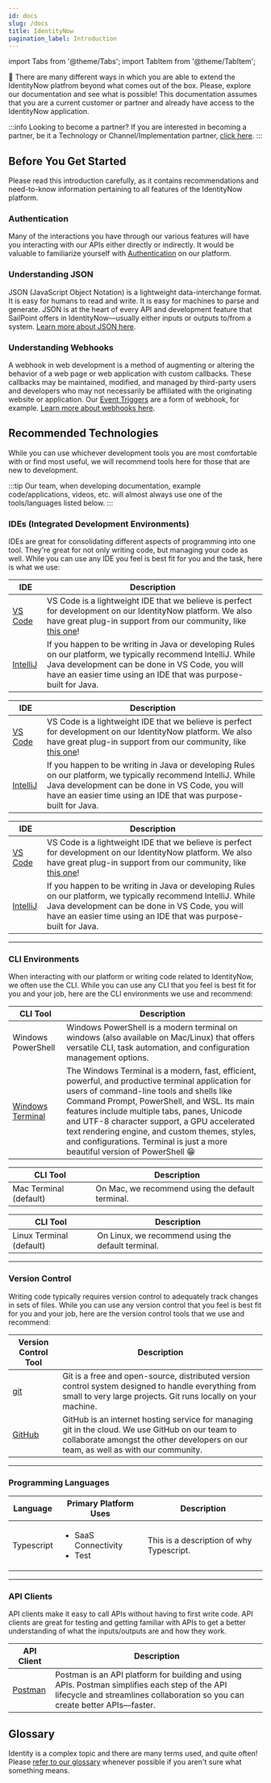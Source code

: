 ```yaml
---
id: docs
slug: /docs
title: IdentityNow
pagination_label: Introduction
---
```


import Tabs from '@theme/Tabs';
import TabItem from '@theme/TabItem';

🧭 There are many different ways in which you are able to extend the IdentityNow platfrom beyond what comes out of the box. Please, explore our documentation and see what is possible! This documentation assumes that you are a current customer or partner and already have access to the IdentityNow application.

:::info Looking to become a partner?
If you are interested in becoming a partner, be it a Technology or Channel/Implementation partner, [click here](https://www.sailpoint.com/partners/become-partner/).
:::

## Before You Get Started
Please read this introduction carefully, as it contains recommendations and need-to-know information pertaining to all features of the IdentityNow platform.


### Authentication
Many of the interactions you have through our various features will have you interacting with our APIs either directly or indirectly. It would be valuable to familiarize yourself with [Authentication](../../api/authentication.md) on our platform.

### Understanding JSON
JSON (JavaScript Object Notation) is a lightweight data-interchange format. It is easy for humans to read and write. It is easy for machines to parse and generate. JSON is at the heart of every API and development feature that SailPoint offers in IdentityNow—usually either inputs or outputs to/from a system. [Learn more about JSON here](https://www.w3schools.com/js/js_json_intro.asp).

### Understanding Webhooks
A webhook in web development is a method of augmenting or altering the behavior of a web page or web application with custom callbacks. These callbacks may be maintained, modified, and managed by third-party users and developers who may not necessarily be affiliated with the originating website or application. Our [Event Triggers](docs/identity-now/event-triggers) are a form of webhook, for example. [Learn more about webhooks here](https://zapier.com/blog/what-are-webhooks/).

## Recommended Technologies
While you can use whichever development tools you are most comfortable with or find most useful, we will recommend tools here for those that are new to development.

:::tip
Our team, when developing documentation, example code/applications, videos, etc. will almost always use one of the tools/languages listed below.
:::

### IDEs (Integrated Development Environments)
IDEs are great for consolidating different aspects of programming into one tool. They're great for not only writing code, but managing your code as well. While you can use any IDE you feel is best fit for you and the task, here is what we use:

<Tabs groupId="operating-systems">
  <TabItem value="win" label="Windows">

  | IDE | Description |
  |---|---|
  | [VS Code](https://code.visualstudio.com/) | VS Code is a lightweight IDE that we believe is perfect for development on our IdentityNow platform. We also have great plug-in support from our community, like [this one](https://marketplace.visualstudio.com/items?itemName=yannick-beot-sp.vscode-sailpoint-identitynow)! |
  | [IntelliJ](https://www.jetbrains.com/idea/) | If you happen to be writing in Java or developing Rules on our platform, we typically recommend IntelliJ. While Java development can be done in VS Code, you will have an easier time using an IDE that was purpose-built for Java. |
  </TabItem>
  <TabItem value="mac" label="Mac">

  | IDE | Description |
  |---|---|
  | [VS Code](https://code.visualstudio.com/) | VS Code is a lightweight IDE that we believe is perfect for development on our IdentityNow platform. We also have great plug-in support from our community, like [this one](https://marketplace.visualstudio.com/items?itemName=yannick-beot-sp.vscode-sailpoint-identitynow)! |
  | [IntelliJ](https://www.jetbrains.com/idea/) | If you happen to be writing in Java or developing Rules on our platform, we typically recommend IntelliJ. While Java development can be done in VS Code, you will have an easier time using an IDE that was purpose-built for Java. |
  </TabItem>
  <TabItem value="linux" label="Linux">

  | IDE | Description |
  |---|---|
  | [VS Code](https://code.visualstudio.com/) | VS Code is a lightweight IDE that we believe is perfect for development on our IdentityNow platform. We also have great plug-in support from our community, like [this one](https://marketplace.visualstudio.com/items?itemName=yannick-beot-sp.vscode-sailpoint-identitynow)! |
  | [IntelliJ](https://www.jetbrains.com/idea/) | If you happen to be writing in Java or developing Rules on our platform, we typically recommend IntelliJ. While Java development can be done in VS Code, you will have an easier time using an IDE that was purpose-built for Java. |
  </TabItem>
</Tabs>

---

### CLI Environments
When interacting with our platform or writing code related to IdentityNow, we often use the CLI. While you can use any CLI that you feel is best fit for you and your job, here are the CLI environments we use and recommend:

<Tabs groupId="operating-systems">
  <TabItem value="win" label="Windows">

| CLI Tool | Description |
|---|---|
| Windows PowerShell | Windows PowerShell is a modern terminal on windows (also available on Mac/Linux) that offers versatile CLI, task automation, and configuration management options. |
| [Windows Terminal](https://apps.microsoft.com/store/detail/windows-terminal/9N0DX20HK701?hl=en-us&gl=us) | The Windows Terminal is a modern, fast, efficient, powerful, and productive terminal application for users of command-line tools and shells like Command Prompt, PowerShell, and WSL. Its main features include multiple tabs, panes, Unicode and UTF-8 character support, a GPU accelerated text rendering engine, and custom themes, styles, and configurations. Terminal is just a more beautiful version of PowerShell 😁 |
  </TabItem>
  <TabItem value="mac" label="Mac">

| CLI Tool | Description |
|---|---|
| Mac Terminal (default) | On Mac, we recommend using the default terminal. |
  </TabItem>
  <TabItem value="linux" label="Linux">

| CLI Tool | Description |
|---|---|
| Linux Terminal (default) | On Linux, we recommend using the default terminal. |
  </TabItem>
</Tabs>

---

### Version Control
Writing code typically requires version control to adequately track changes in sets of files. While you can use any version control that you feel is best fit for you and your job, here are the version control tools that we use and recommend:

| Version Control Tool | Description |
|---|---|
| [git](https://git-scm.com/) | Git is a free and open-source, distributed version control system designed to handle everything from small to very large projects. Git runs locally on your machine. |
| [GitHub](https://github.com) | GitHub is an internet hosting service for managing git in the cloud. We use GitHub on our team to collaborate amongst the other developers on our team, as well as with our community. |

---

### Programming Languages

| Language | Primary Platform Uses | Description |
|---|---|---|
| Typescript | <ul><li>SaaS Connectivity</li><li>Test</li></ul> | This is a description of why Typescript. |

---

### API Clients
API clients make it easy to call APIs without having to first write code. API clients are great for testing and getting familiar with APIs to get a better understanding of what the inputs/outputs are and how they work.

| API Client | Description |
|---|---|
| [Postman](https://www.postman.com/downloads/) | Postman is an API platform for building and using APIs. Postman simplifies each step of the API lifecycle and streamlines collaboration so you can create better APIs—faster. |

## Glossary
Identity is a complex topic and there are many terms used, and quite often! Please [refer to our glossary](https://documentation.sailpoint.com/saas/help/common/glossary.html) whenever possible if you aren't sure what something means.
